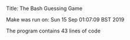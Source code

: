 Title:
	The Bash Guessing Game

Make was run on: 
	Sun 15 Sep 01:07:09 BST 2019

The program contains
	 43 lines of code

